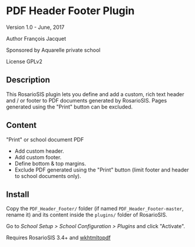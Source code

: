 # PDF Header Footer Plugin

Version 1.0 - June, 2017

Author François Jacquet

Sponsored by Aquarelle private school

License GPLv2

## Description

This RosarioSIS plugin lets you define and add a custom, rich text header and / or footer to PDF documents generated by RosarioSIS.
Pages generated using the "Print" button can be excluded.

## Content

"Print" or school document PDF

- Add custom header.
- Add custom footer.
- Define bottom & top margins.
- Exclude PDF generated using the "Print" button (limit footer and header to school documents only).

## Install

Copy the `PDF_Header_Footer/` folder (if named `PDF_Header_Footer-master`, rename it) and its content inside the `plugins/` folder of RosarioSIS.

Go to _School Setup > School Configuration > Plugins_ and click "Activate".

Requires RosarioSIS 3.4+ and [wkhtmltopdf](https://wkhtmltopdf.org/)
